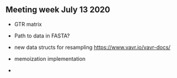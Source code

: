 ## Meeting week July 13 2020

- GTR matrix
- Path to data in FASTA?

- new data structs for resampling https://www.vavr.io/vavr-docs/
- memoization implementation
- 